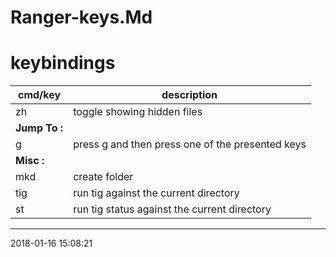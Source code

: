 # Ranger-keys.Md

# keybindings                                                                     
cmd/key  | description       
---------|-------------------------------
zh       | toggle showing hidden files
**Jump To :**  | 
g       | press g and then press one of the presented keys
**Misc :**  | 
mkd     | create folder
tig     | run tig against the current directory
st      | run tig status against the current directory


* * *
2018-01-16 15:08:21
